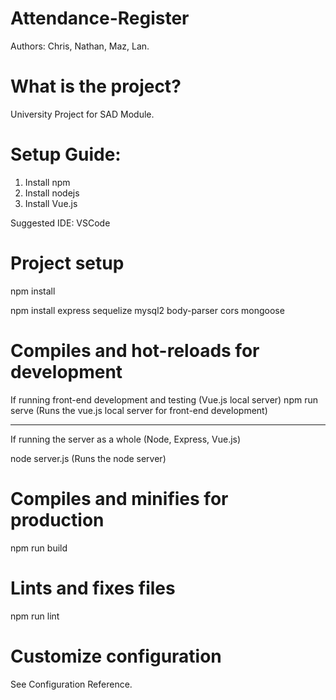 # Attendance-Register
Authors: Chris, Nathan, Maz, Lan.

# What is the project?
University Project for SAD Module.

# Setup Guide:

1. Install npm
2. Install nodejs
3. Install Vue.js

Suggested IDE: VSCode

# Project setup

npm install

npm install 
express
sequelize
mysql2
body-parser
cors
mongoose

# Compiles and hot-reloads for development

If running front-end development and testing (Vue.js local server)
npm run serve (Runs the vue.js local server for front-end development)

---------------------------------------------------------------------------

If running the server as a whole (Node, Express, Vue.js)

node server.js (Runs the node server)

# Compiles and minifies for production

npm run build

# Lints and fixes files

npm run lint

# Customize configuration

See Configuration Reference.
